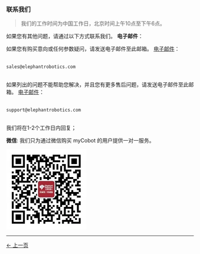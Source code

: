 ### 联系我们

> 我们的工作时间为中国工作日，北京时间上午10点至下午6点。

如果您有其他问题，请通过以下方式联系我们。
**电子邮件**：

如果您有购买意向或任何参数疑问，请发送电子邮件至此邮箱。
[电子邮件](sales@elephantrobotics.com)：
<pre>
<code class="copyable">
sales@elephantrobotics.com
</code>
</pre>
如果列出的问题不能帮助您解决，并且您有更多售后问题，请发送电子邮件至此邮箱。
[电子邮件](support@elephantrobotics.com)：
<pre>
<code class="copyable">
support@elephantrobotics.com
</code>
</pre>
我们将在1-2个工作日内回复；

**微信**:
我们只为通过微信购买
myCobot 的用户提供一对一服务。

![](../resources/9-AboutUs/image/微信图片_20220225152258.jpg)

---
[← 上一页](./9.1-company.md)